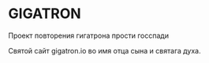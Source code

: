 # GIGATRON

Проект повторения гигатрона прости госспади

Святой сайт gigatron.io во имя отца сына и святага духа.

